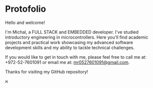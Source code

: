 # Protofolio
Hello and welcome!

I'm Michal, a FULL STACK and EMBEDDED developer.
I've studied introductory engineering in microcontrollers.
Here you'll find academic projects and practical work showcasing my advanced software development skills and my ability to tackle technical challenges.

If you would like to get in touch with me,
please feel free to call me at: +972-52-7601091
or email me at: mr0527601091@gmail.com.

Thanks for visiting my GitHub repository!

א

